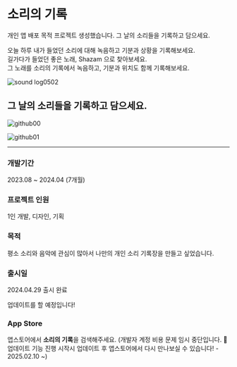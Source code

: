 # 소리의 기록 
개인 앱 배포 목적 프로젝트 생성했습니다.
그 날의 소리들을 기록하고 담으세요.

오늘 하루 내가 들었던 소리에 대해 녹음하고 기분과 상황을 기록해보세요.<br>
길가다가 들었던 좋은 노래, Shazam 으로 찾아보세요. <br>
그 노래를 소리의 기록에서 녹음하고, 기분과 위치도 함께 기록해보세요. 


![sound log0502](https://github.com/cestbonciel/SoundLog/assets/46340978/b730fe34-980f-4bf5-b7a4-da4027e57bfd)

## 그 날의 소리들을 기록하고 담으세요.
![github00](https://github.com/cestbonciel/SoundLog/assets/46340978/aec0b49e-eaca-4920-a1ad-336c3b127081)

![github01](https://github.com/cestbonciel/SoundLog/assets/46340978/b6c5b229-1176-49fe-a357-2782e2de391c)

---

### 개발기간
2023.08 ~ 2024.04 (7개월)
### 프로젝트 인원
1인 개발, 디자인, 기획

### 목적
평소 소리와 음악에 관심이 많아서 나만의 개인 소리 기록장을 만들고 싶었습니다. 

### 출시일
2024.04.29 출시 완료 

업데이트를 할 예정입니다! 

### App Store
앱스토어에서 **소리의 기록**을 검색해주세요. 
(개발자 계정 비용 문제 임시 중단입니다. 🥲 업데이트 기능 진행 시작시 업데이트 후 앱스토어에서 다시 만나보실 수 있습니다!  - 2025.02.10 ~)
